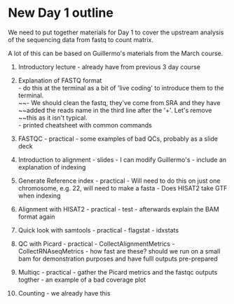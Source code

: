# New Day 1 outline

We need to put together materials for Day 1 to cover the upstream analysis of 
the sequencing data from fastq to count matrix.

A lot of this can be based on Guillermo's materials from the March course.

1. Introductory lecture - already have from previous 3 day course

2. Explanation of FASTQ format  
          - do this at the terminal as a bit of 'live coding' to introduce them
            to the terminal.  
          ~~- We should clean the fastq, they've come from SRA and they have
          ~~added the reads name in the third line after the '+'. Let's remove
          ~~this as it isn't typical.  
          - printed cheatsheet with common commands  

3. FASTQC - practical
          - some examples of bad QCs, probably as a slide deck 

4. Introduction to alignment - slides - I can modify Guillermo's
          - include an explanation of indexing 

5. Generate Reference index - practical 
          - Will need to do this on just one chromosome, e.g. 22, will need to 
            make a fasta
          - Does HISAT2 take GTF when indexing

6. Alignment with HISAT2 - practical
          - test
          - afterwards explain the BAM format again

7. Quick look with samtools - practical
          - flagstat
          - idxstats

8. QC with Picard - practical
          - CollectAlignmentMetrics
          - CollectRNAseqMetrics
          - how fast are these? should we run on a small bam for demonstration
            purposes and have fulll outputs pre-prepared

9. Multiqc - practical
          - gather the Picard metrics and the fastqc outputs togther
          - an example of a bad coverage plot

10. Counting - we already have this

            


